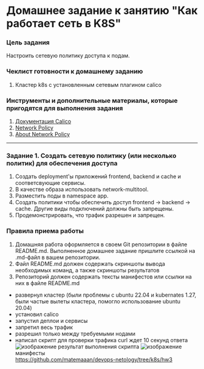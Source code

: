 # Домашнее задание к занятию "Как работает сеть в K8S"

### Цель задания

Настроить сетевую политику доступа к подам.

### Чеклист готовности к домашнему заданию

1. Кластер k8s с установленным сетевым плагином calico

### Инструменты и дополнительные материалы, которые пригодятся для выполнения задания

1. [Документация Calico](https://www.tigera.io/project-calico/)
2. [Network Policy](https://kubernetes.io/docs/concepts/services-networking/network-policies/)
3. [About Network Policy](https://docs.projectcalico.org/about/about-network-policy)

-----

### Задание 1. Создать сетевую политику (или несколько политик) для обеспечения доступа

1. Создать deployment'ы приложений frontend, backend и cache и соответсвующие сервисы.
2. В качестве образа использовать network-multitool.
3. Разместить поды в namespace app.
4. Создать политики чтобы обеспечить доступ frontend -> backend -> cache. Другие виды подключений должны быть запрещены.
5. Продемонстрировать, что трафик разрешен и запрещен.

### Правила приема работы

1. Домашняя работа оформляется в своем Git репозитории в файле README.md. Выполненное домашнее задание пришлите ссылкой на .md-файл в вашем репозитории.
2. Файл README.md должен содержать скриншоты вывода необходимых команд, а также скриншоты результатов
3. Репозиторий должен содержать тексты манифестов или ссылки на них в файле README.md

- развернул кластер (были проблемы с ubuntu 22.04 и kubernates 1.27, были частые вылеты кластера, помогло использование ubuntu 20.04)  
- установил calico  
- запустил деплои и сервисы  
- запретил весь трафик  
- разрешил только между требуемыми нодами  
- написал скрипт для проверки трафика curl ждет 10 секунд ответа
![изображение](https://user-images.githubusercontent.com/89702147/232710548-b20c6388-a620-4b09-890f-317f07661eb0.png)
результат выполнения скрипта
![изображение](https://user-images.githubusercontent.com/89702147/232710667-09fbb525-b28a-4b28-9281-724d2a56385c.png)
манифесты  
https://github.com/matemaaan/devops-netology/tree/k8s/hw3
